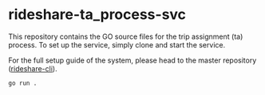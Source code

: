 # rideshare-ta_process-svc

This repository contains the GO source files for the trip assignment (ta) process. To set up the service, simply clone and start the service. 

For the full setup guide of the system, please head to the master repository ([rideshare-cli](https://github.com/NPLeeWenKang/rideshare-cli)).

```
go run .
```